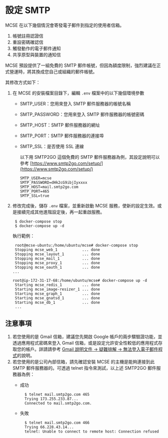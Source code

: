 # 設定 SMTP

MCSE 在以下幾個情況會寄發電子郵件到指定的使用者信箱。

1. 帳號註冊認證信
2. 重設密碼確認信
3. 觸發動作的電子郵件通知
4. 共享原型與裝置的通知信

MCSE 預設提供了一組免費的 SMTP 郵件帳號，但因為額度限制，強烈建議在正式營運時，將其換成您自己或組織的郵件帳號。

其修改方式如下：

1. 在 MCSE 的安裝檔案目錄下，編輯 `.env` 檔案中的以下幾個環境參數
   * SMTP\_USER：您用來登入 SMTP 郵件服務器的帳號名稱
   * SMTP\_PASSWORD：您用來登入 SMTP 郵件服務器的帳號密碼
   * SMTP\_HOST：SMTP 郵件服務器的網址
   * SMTP\_PORT：SMTP 郵件服務器的連接埠
   * SMTP\_SSL：是否使用 SSL 連線

     以下用 SMTP2GO 這個免費的 SMTP 郵件服務器為例，其設定說明可以參考 [https://www.smtp2go.com/setup/](https://www.smtp2go.com/setup/)

     ```text
     SMTP_USER=mcse
     SMTP_PASSWORD=dHk2cG9ibjIyxxxx
     SMTP_HOST=mail.smtp2go.com
     SMTP_PORT=465
     SMTP_SSL=true
     ```
2. 修改完成後，儲存 `.env` 檔案，並重新啟動 MCSE 服務，使新的設定生效。或是接續完成其他進階設定後，再一起重啟服務。

   ```text
    $ docker-compose stop
    $ docker-compose up -d
   ```

   執行範例：

   ```text
    root@mcse-ubuntu:/home/ubuntu/mcse# docker-compose stop
    Stopping mcse_web_1           ... done
    Stopping mcse_layout_1        ... done
    Stopping mcse_mail_1          ... done
    Stopping mcse_proxy_1         ... done
    Stopping mcse_oauth_1         ... done
   ...

   root@ip-172-31-17-68:/home/ubuntu/mcse# docker-compose up -d
    Starting mcse_redis_1         ... done
    Starting mcse_image-resizer_1 ... done
    Starting mcse_graph_1         ... done
    Starting mcse_gnatsd_1        ... done
    Starting mcse_db_1            ... done
    ...
   ```

## 注意事項 <a id="notice"></a>

1. 若您使用的是 Gmail 信箱，建議您先開啟 Google 帳戶的兩步驟驗證功能，並透過應用程式密碼來登入 Gmail 信箱，或是設定允許安全性較低的應用程式存取您的帳戶。詳請請參考 [Gmail 說明文件 -&gt; 疑難排解 -&gt; 無法登入電子郵件程式](https://support.google.com/mail/answer/7126229)的說明。
2. 若您使用的是公司內部信箱，請先確認安裝 MCSE 的主機是能夠連接到此 SMTP 郵件服務器的。可透過 telnet 指令來測試，以上述 SMTP2GO 郵件服務器為例：
   * 成功

     ```text
       $ telnet mail.smtp2go.com 465
       Trying 173.255.233.87...
       Connected to mail.smtp2go.com.
     ```

   * 失敗

     ```text
       $ telnet mail.smtp2go.com 466
       Trying 66.228.43.14...
       telnet: Unable to connect to remote host: Connection refused
     ```

